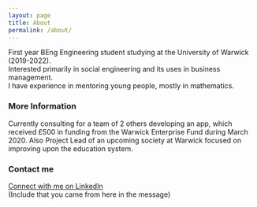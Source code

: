 ```yaml
---
layout: page
title: About
permalink: /about/
---
```


First year BEng Engineering student studying at the University of Warwick (2019-2022).  
Interested primarily in social engineering and its uses in business management.  
I have experience in mentoring young people, mostly in mathematics.  

### More Information

Currently consulting for a team of 2 others developing an app, which received £500 in funding from the Warwick Enterprise Fund during March 2020. Also Project Lead of an upcoming society at Warwick focused on improving upon the education system.

### Contact me

[Connect with me on LinkedIn](https://linkedin.com/in/anzdrew/)  
(Include that you came from here in the message)

